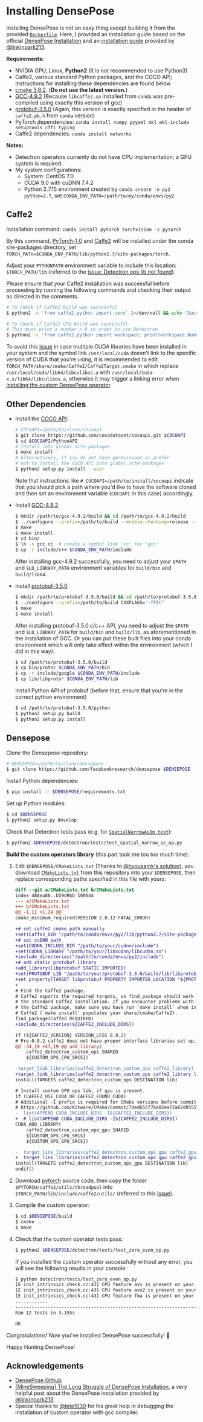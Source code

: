 # Installing DensePose

Installing DensePose is not an easy thing except building it from the provided [`Dockerfile`](https://github.com/facebookresearch/DensePose/blob/master/docker/Dockerfile). Here, I provided an installation guide based on the official [DensePose Installation](https://github.com/facebookresearch/DensePose/blob/master/INSTALL.md) and an [installation guide](http://linkinpark213.com/2018/11/18/densepose-minesweeping/) provided by [@linkinpark213](https://github.com/linkinpark213).


**Requirements:**

- NVIDIA GPU, Linux, **Python2** (It is not recommended to use Python3)
- Caffe2, various standard Python packages, and the COCO API; Instructions for installing these dependencies are found below
- [cmake 3.8.2](https://cmake.org/files/). (**Do not use the latest version**.)
- [GCC-4.9.2](https://gcc.gnu.org/mirrors.html) (Because `libcaffe2.so` installed from `conda` was pre-compiled using exactly this version of gcc)
- [protobuf-3.5.0](https://github.com/protocolbuffers/protobuf/releases/tag/v3.5.0) (Again, this version is exactly specified in the header of `caffe2.pb.h` from `conda` version)
- PyTorch dependencies: `conda install numpy pyyaml mkl mkl-include setuptools cffi typing`
- Caffe2 dependencies: `conda install networkx`

**Notes:**

- Detectron operators currently do not have CPU implementation; a GPU system is required.
- My system configurations:
  * System: CentOS 7.0
  * CUDA 9.0 with cuDNN 7.4.2
  * Python 2.7.15 environment created by `conda create -n py2 python=2.7`, set `CONDA_ENV_PATH=/path/to/my/conda/envs/py2`

## Caffe2

Installation command: `conda install pytorch torchvision -c pytorch`

By this command, [PyTorch-1.0](https://github.com/pytorch/pytorch) and [Caffe2](https://caffe2.ai/) will be installed under the conda site-packages directory, set `TORCH_PATH=$CONDA_ENV_PATH/lib/python2.7/site-packages/torch`.

Adjust your `PYTHONPATH` environment variable to include this location: `$TORCH_PATH/lib` (referred to the [issue: Detectron ops lib not found](http://linkinpark213.com/2018/11/18/densepose-minesweeping/#2-2-Detectron-ops-lib-not-found)).

Please ensure that your Caffe2 installation was successful before proceeding by running the following commands and checking their output as directed in the comments.

```bash
# To check if Caffe2 build was successful
$ python2 -c 'from caffe2.python import core' 2>/dev/null && echo "Success" || echo "Failure"

# To check if Caffe2 GPU build was successful
# This must print a number > 0 in order to use Detectron
$ python2 -c 'from caffe2.python import workspace; print(workspace.NumCudaDevices())'
```

To avoid this [issue](https://github.com/facebookresearch/DensePose/issues/185) in case multiple CUDA libraries have been installed in your system and the symbol link `/usr/local/cuda` doesn't link to the specific version of CUDA that you're using, it is recommended to edit `TORCH_PATH/share/cmake/Caffe2/Caffe2Target.cmake` in which replace `/usr/local/cuda/lib64/libculibos.a` with `/usr/local/cuda-x.x/lib64/libculibos.a`, otherwise it may trigger a linking error when [installing the custom DensePose operator]().

## Other Dependencies

- Install the [COCO API](https://github.com/cocodataset/cocoapi):

    ```bash
    # COCOAPI=/path/to/clone/cocoapi
    $ git clone https://github.com/cocodataset/cocoapi.git $COCOAPI
    $ cd $COCOAPI/PythonAPI
    # Install into global site-packages
    $ make install
    # Alternatively, if you do not have permissions or prefer
    # not to install the COCO API into global site-packages
    $ python2 setup.py install --user
    ```

    Note that instructions like `# COCOAPI=/path/to/install/cocoapi` indicate that you should pick a path where you'd like to have the software cloned and then set an environment variable (`COCOAPI` in this case) accordingly.

- Install [GCC-4.9.2](https://ftp.gnu.org/gnu/gcc/gcc-4.9.2/)
    ```bash
    $ mkdir /path/to/gcc-4.9.2/build && cd /path/to/gcc-4.9.2/build
    $ ../configure --prefix=/path/to/build --enable-checking=release --enable-languages=c,c++ --disable-multilib
    $ make
    $ make install
    $ cd bin/
    $ ln -s gcc cc  # create a symbol link 'cc' for 'gcc'
    $ cp -r include/c++ $CONDA_ENV_PATH/include
    ```

    After installing gcc-4.9.2 successfully, you need to adjust your `$PATH` and `$LD_LIBRARY_PATH` environment variables for `build/bin` and `build/lib64`.

- Install [protobuf-3.5.0](https://github.com/protocolbuffers/protobuf/releases/tag/v3.5.0)
    ```bash
    $ mkdir /path/to/protobuf-3.5.0/build && cd /path/to/protobuf-3.5.0/build
    $ ../configure --prefix=/path/to/build CXXFLAGS="-fPIC"
    $ make
    $ make install
    ```
    
    After installing protobuf-3.5.0 c/c++ API, you need to adjust the `$PATH` and `$LD_LIBRARY_PATH` for `build/bin` and `build/lib`, as aforementioned in the installation of GCC. Or you can put these built files into your conda environment which will only take effect within the environment (which I did in this way):

    ```bash
    $ cd /path/to/protobuf-3.5.0/build
    $ cp bin/protoc $CONDA_ENV_PATH/bin
    $ cp -r include/google $CONDA_ENV_PATH/include
    $ cp lib/libproto* $CONDA_ENV_PATH/lib
    ```
    
    Install Python API of protobuf (before that, ensure that you're in the correct python environment)
    
    ```bash
    $ cd /path/to/protobuf-3.5.0/python
    $ python2 setup.py build
    $ python2 setup.py install
    ```


## Densepose

Clone the Densepose repository:

```bash
# DENSEPOSE=/path/to/clone/densepose
$ git clone https://github.com/facebookresearch/densepose $DENSEPOSE
```

Install Python dependencies:

```bash
$ pip install -r $DENSEPOSE/requirements.txt
```

Set up Python modules:

```bash
$ cd $DENSEPOSE
$ python2 setup.py develop
```

Check that Detectron tests pass (e.g. for [`SpatialNarrowAsOp test`](tests/test_spatial_narrow_as_op.py)):

```bash
$ python2 $DENSEPOSE/detectron/tests/test_spatial_narrow_as_op.py
```

**Build the custom operators library** (this part took me too too much time):

1. Edit `$DENSEPOSE/CMakeLists.txt` (Thanks to [@hyousamk's solution](https://github.com/facebookresearch/DensePose/issues/119)), you download [`CMakeLists.txt`](https://github.com/Johnqczhang/densepose_installation/blob/master/CMakeLists.txt) from this repository into your `$DENSEPOSE`, then replace corresponding paths specified in this file with yours:
    
    ```diff
    diff --git a/CMakeLists.txt b/CMakeLists.txt
    index 488ea86..b59d9bb 100644
    --- a/CMakeLists.txt
    +++ b/CMakeLists.txt
    @@ -1,11 +1,24 @@
    cmake_minimum_required(VERSION 2.8.12 FATAL_ERROR)

    +# set caffe2 cmake path manually
    +set(Caffe2_DIR "/path/to/conda/envs/py2/lib/python2.7/site-packages/torch/share/cmake/Caffe2")
    +# set cuDNN path
    +set(CUDNN_INCLUDE_DIR "/path/to/your/cudnn/include")
    +set(CUDNN_LIBRARY "/path/to/your/libcudnn/libcudnn.so")
    +include_directories("/path/to/conda/envs/py2/include")
    +# add static protobuf library
    +add_library(libprotobuf STATIC IMPORTED)
    +set(PROTOBUF_LIB "/path/to/your/protobuf-3.5.0/build/lib/libprotobuf.a")
    +set_property(TARGET libprotobuf PROPERTY IMPORTED_LOCATION "${PROTOBUF_LIB}")
    +
    # Find the Caffe2 package.
    # Caffe2 exports the required targets, so find_package should work for
    # the standard Caffe2 installation. If you encounter problems with finding
    # the Caffe2 package, make sure you have run `make install` when installing
    # Caffe2 (`make install` populates your share/cmake/Caffe2).
    find_package(Caffe2 REQUIRED)
    +include_directories(${CAFFE2_INCLUDE_DIRS})

    if (${CAFFE2_VERSION} VERSION_LESS 0.8.2)
    # Pre-0.8.2 caffe2 does not have proper interface libraries set up, so we
    @@ -34,19 +47,19 @@ add_library(
        caffe2_detectron_custom_ops SHARED
        ${CUSTOM_OPS_CPU_SRCS})

    -target_link_libraries(caffe2_detectron_custom_ops caffe2_library)
    +target_link_libraries(caffe2_detectron_custom_ops caffe2_library libprotobuf)
    install(TARGETS caffe2_detectron_custom_ops DESTINATION lib)

    # Install custom GPU ops lib, if gpu is present.
    if (CAFFE2_USE_CUDA OR CAFFE2_FOUND_CUDA)
    # Additional -I prefix is required for CMake versions before commit (< 3.7):
    # https://github.com/Kitware/CMake/commit/7ded655f7ba82ea72a82d0555449f2df5ef38594
    -  list(APPEND CUDA_INCLUDE_DIRS -I${CAFFE2_INCLUDE_DIRS})
    +  # list(APPEND CUDA_INCLUDE_DIRS -I${CAFFE2_INCLUDE_DIRS})
    CUDA_ADD_LIBRARY(
        caffe2_detectron_custom_ops_gpu SHARED
        ${CUSTOM_OPS_CPU_SRCS}
        ${CUSTOM_OPS_GPU_SRCS})

    -  target_link_libraries(caffe2_detectron_custom_ops_gpu caffe2_gpu_library)
    +  target_link_libraries(caffe2_detectron_custom_ops_gpu caffe2_gpu_library libprotobuf)
    install(TARGETS caffe2_detectron_custom_ops_gpu DESTINATION lib)
    endif()
    ```

2. Download [pytorch](https://github.com/pytorch/pytorch) source code, then copy the folder `$PYTORCH/caffe2/utils/threadpool` into `$TORCH_PATH/lib/include/caffe2/utils/` (referred to this [issue](http://linkinpark213.com/2018/11/18/densepose-minesweeping/#2-8-fatal-error-caffe2-utils-threadpool-ThreadPool-h-No-such-file-or-directory)).

3. Compile the custom operator:
    
    ```bash
    $ cd $DENSEPOSE/build
    $ cmake ..
    $ make
    ```

4. Check that the custom operator tests pass:

    ```bash
    $ python2 $DENSEPOSE/detectron/tests/test_zero_even_op.py
    ```
    If you installed the custom operator successfully without any error, you will see the following results in your console:
    ```bash
    $ python detectron/tests/test_zero_even_op.py
    [E init_intrinsics_check.cc:43] CPU feature avx is present on your machine, but the Caffe2 binary is not compiled with it. It means you may not get the full speed of your CPU.
    [E init_intrinsics_check.cc:43] CPU feature avx2 is present on your machine, but the Caffe2 binary is not compiled with it. It means you may not get the full speed of your CPU.
    [E init_intrinsics_check.cc:43] CPU feature fma is present on your machine, but the Caffe2 binary is not compiled with it. It means you may not get the full speed of your CPU.
    ............
    ----------------------------------------------------------------------
    Ran 12 tests in 3.155s

    OK
    ```

Congratulations! Now you've installed DensePose successfully! :tada:

Happy Hunting DensePose!

## Acknowledgements
- [DensePose Github](https://github.com/facebookresearch/DensePose)
- [[MineSweeping] The Long Struggle of DensePose Installation](http://linkinpark213.com/2018/11/18/densepose-minesweeping/), a very helpful post about the DensePose installation provided by [@linkinpark213](https://github.com/linkinpark213).
- Special thanks to [@tete1030](https://github.com/tete1030) for his great help in debugging the installation of custom operator with gcc compiler.
